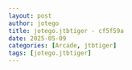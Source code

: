 ```yaml
---
layout: post
author: jotego
title: jotego.jtbtiger - cf5f59a
date: 2025-05-09
categories: [Arcade, jtbtiger]
tags: [jotego.jtbtiger]
---
```


